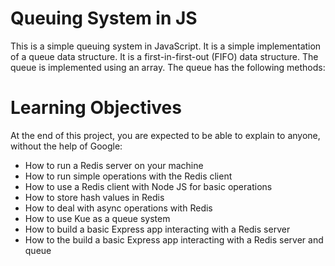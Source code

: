 #  Queuing System in JS
This is a simple queuing system in JavaScript. It is a simple implementation of a queue data structure. It is a first-in-first-out (FIFO) data structure. The queue is implemented using an array. The queue has the following methods:

# Learning Objectives
At the end of this project, you are expected to be able to explain to anyone, without the help of Google:

- How to run a Redis server on your machine
- How to run simple operations with the Redis client
- How to use a Redis client with Node JS for basic operations
- How to store hash values in Redis
- How to deal with async operations with Redis
- How to use Kue as a queue system
- How to build a basic Express app interacting with a Redis server
- How to the build a basic Express app interacting with a Redis server and queue